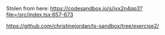 Stolen from here:
https://codesandbox.io/s/jxx2n4pp3?file=/src/index.tsx:657-673

https://github.com/christinejordan/ts-sandbox/tree/exercise2/